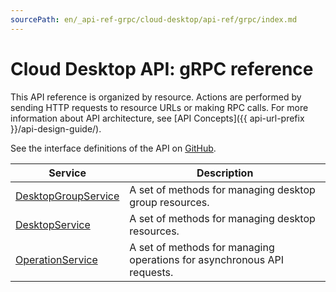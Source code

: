 ```yaml
---
sourcePath: en/_api-ref-grpc/cloud-desktop/api-ref/grpc/index.md
---
```

# Cloud Desktop API: gRPC reference
This API reference is organized by resource. Actions are performed by sending HTTP requests to resource URLs or making RPC calls. For more information about API architecture, see [API Concepts]({{ api-url-prefix }}/api-design-guide/).

See the interface definitions of the API on [GitHub](https://github.com/yandex-cloud/cloudapi).

Service | Description
--- | ---
[DesktopGroupService](./desktop_group_service.md) | A set of methods for managing desktop group resources.
[DesktopService](./desktop_service.md) | A set of methods for managing desktop resources.
[OperationService](./operation_service.md) | A set of methods for managing operations for asynchronous API requests.
